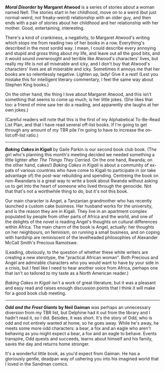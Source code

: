 <!--
.. title: More February Reads
.. date: 2011-03-06 11:38:08
.. author: Amy Brown
-->

***Moral Disorder*** __by Margaret Atwood__ is a series of stories about a
woman named Nell. The stories start in her childhood, move on to a weird (but
just normal-weird, not freaky-weird) relationship with an older guy, and then
ends with a pair of stories about her childhood and her relationship with her
mother. Good, entertaining, interesting.

There's a kind of crankiness, a negativity, to Margaret Atwood's writing which
stops me from reading two of her books in a row. Everything's described in the
most sordid way. I mean, I could describe every annoying and stupid and gross
thing about *my* life, and leave out all the good bits, and it would sound
overwrought and terrible like Atwood's characters' lives, but really my life is
not all miserable and icky, and I don't buy that Atwood's characters' lives are
all miserable and icky. Sometimes it annoys me that her books are so
relentlessly negative.  Lighten up, lady! Give it a rest! (Lest you mistake
this for intelligent literary commentary, I feel the same way about Stephen
King books.)

On the other hand, the thing I love about Margaret Atwood, and this isn't
something that seems to come up much, is her little jokes. (She likes that too:
a friend of mine saw her do a reading, and apparently she laughs at her own
jokes.) 

(Careful readers will note that this is the first of my Alphabetical 
To-Be-Read List Plan, and that I have read several off-list books. If I'm going
to get through any amount of my TBR pile I'm going to have to increase the
on-list:off-list ratio.)

---

***Baking Cakes in Kigali*** by Gaile Parkin is our second book club book.
(The girl who's planning this month's meeting decided we needed something a
little lighter after *The Things They Carried*. On the one hand, Rwanda; on the
other hand, cakes!) *Baking Cakes in Kigali* is about a community of ex-pats of
various countries who have come to Kigali to participate in (or take advantage
of) the post-war rebuilding and spending. Centreing the book on non-Rwandans is
a great way to write a book about Rwanda without asking us to get into the
heart of someone who lived through the genocide. Not that that's not a
worthwhile thing to do, but it's not this book.

Our main character is Angel, a Tanzanian grandmother who has recently launched
a custom cake business.  Her husband works for the university, and is the
reason they are in Kigali. They live in an apartment complex populated by
people from other parts of Africa and the world, and one of the delights of the
novel is reading Angel's thoughts on cultural differences within Africa. The
main charm of the book is Angel, actually: her thoughts on her neighbours, on
feminism, on running a small business, and on coping with hardship are
reminiscent of the levelheaded philosophies of Alexander McCall Smith's
Precious Ramotswe.

(Leading, obviously, to the question of whether these white writers are
creating a new sterotype, the "practical African woman". Both Precious
and Angel are admirable characters who you would want to have by your
side in a crisis, but I feel like I need to hear another voice from Africa,
perhaps one that isn't so tailored to my taste as a North American
reader.)

*Baking Cakes in Kigali* isn't a work of great literature, but it was a
pleasant and easy read and raises enough discussion points that I think
it will make for a good book club meeting.

---

***Odd and the Frost Giants*** __by Neil Gaiman__ was perhaps an 
unnecessary diversion from my TBR list, but Delphine had it out from the 
library and I hadn't read it, so I did. Besides, it was short. It's the
story of Odd, who is odd and not entirely wanted at home, so he goes
away. While he's away, he meets some more odd characters: a bear, a fox
and an eagle who aren't behaving as you might expect a bear, a fox and
an eagle to behave. Events transpire, Odd quests and succeeds, learns 
about himself and his family, saves the day and returns home stronger.

It's a wonderful little book, as you'd expect from Gaiman. He has a
gloriously gentle, deadpan way of ushering you into his imagined world
that I loved in the Sandman comics.

